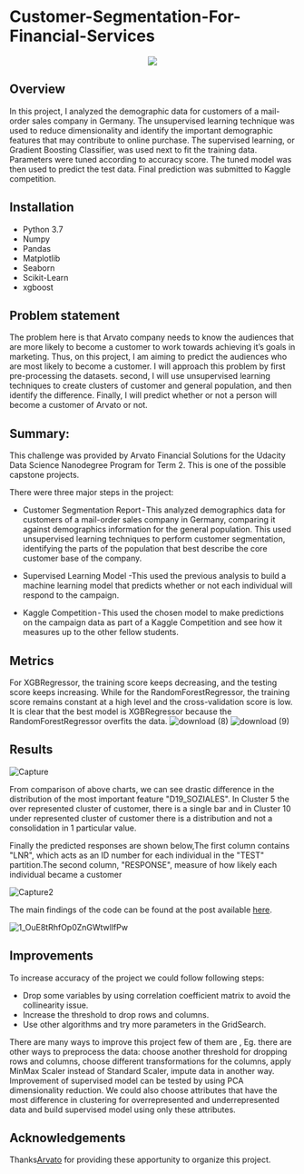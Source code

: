 # Customer-Segmentation-For-Financial-Services
<p align="center">
  <img  src="https://user-images.githubusercontent.com/39211262/81551006-b93b2b80-939e-11ea-882d-8ef875117210.png">
</p>

## Overview 
In this project, I analyzed the demographic data for customers of a mail-order sales company in Germany. The unsupervised learning technique was used to reduce dimensionality and identify the important demographic features that may contribute to online purchase. The supervised learning, or Gradient Boosting Classifier, was used next to fit the training data. Parameters were tuned according to accuracy score. The tuned model was then used to predict the test data. Final prediction was submitted to Kaggle competition.

## Installation 
   - Python 3.7
   - Numpy
   - Pandas
   - Matplotlib
   - Seaborn
   - Scikit-Learn
   - xgboost
## Problem statement
The problem here is that Arvato company needs to know the audiences that are more likely to become a customer to work towards achieving it’s goals in marketing. Thus, on this project, I am aiming to predict the audiences who are most likely to become a customer. I will approach this problem by first pre-processing the datasets. second, I will use unsupervised learning techniques to create clusters of customer and general population, and then identify the difference. Finally, I will predict whether or not a person will become a customer of Arvato or not.

## Summary:
This challenge was provided by Arvato Financial Solutions for the Udacity Data Science Nanodegree Program for Term 2. This is one of the possible capstone projects.

There were three major steps in the project:

- Customer Segmentation Report - This analyzed demographics data for customers of a mail-order sales company in Germany, comparing it against demographics information for the general population. This used unsupervised learning techniques to perform customer segmentation, identifying the parts of the population that best describe the core customer base of the company. 

- Supervised Learning Model -This used the previous analysis to build a machine learning model that predicts whether or not each individual will respond to the campaign.

- Kaggle Competition - This used the chosen model to make predictions on the campaign data as part of a Kaggle Competition and see how it measures up to the other fellow students.

## Metrics
For XGBRegressor, the training score keeps decreasing, and the testing score keeps increasing. While for the RandomForestRegressor, the training score remains constant at a high level and the cross-validation score is low. It is clear that the best model is XGBRegressor because the RandomForestRegressor overfits the data.
![download (8)](https://user-images.githubusercontent.com/39211262/81636042-690ca980-9430-11ea-8e54-d76c3921a2aa.png)
![download (9)](https://user-images.githubusercontent.com/39211262/81636045-6ad66d00-9430-11ea-9cbf-dacd3d0d6927.png)
## Results
![Capture](https://user-images.githubusercontent.com/39211262/81639877-cad21100-943a-11ea-8853-6cd954712092.PNG)

From comparison of above charts, we can see drastic difference in the distribution of the most important feature "D19_SOZIALES". In Cluster 5 the over represented cluster of customer, there is a single bar and in Cluster 10 under represented cluster of customer there is a distribution and not a consolidation in 1 particular value.

Finally the predicted responses are shown below,The first column contains "LNR", which acts as an ID number for each individual in the "TEST" partition.The second column, "RESPONSE", measure of how likely each individual became a customer 

![Capture2](https://user-images.githubusercontent.com/39211262/81639884-ce659800-943a-11ea-97a5-8bc404253739.PNG)

The main findings of the code can be found at the post available [here](https://medium.com/@dastoulik12/customer-segmentation-report-for-arvato-financial-services-1f8777f8cb45).

![1_OuE8tRhfOp0ZnGWtwllfPw](https://user-images.githubusercontent.com/39211262/81965243-64651280-9635-11ea-8219-0bcdc66a7b65.png)

## Improvements
To increase accuracy of the project we could follow following steps:
- Drop some variables by using correlation coefficient matrix to avoid the collinearity issue.
- Increase the threshold to drop rows and columns.
- Use other algorithms and try more parameters in the GridSearch.

There are many ways to improve this project few of them are , Eg. there are other ways to preprocess the data: choose another threshold for dropping rows and columns, choose different transformations for the columns, apply MinMax Scaler instead of Standard Scaler, impute data in another way.
Improvement of supervised model can be tested by using PCA dimensionality reduction. We could also choose attributes that have the most difference in clustering for overrepresented and underrepresented data and build supervised model using only these attributes.

## Acknowledgements
Thanks[Arvato](https://www.bertelsmann.com/divisions/arvato/#st-1) for providing these apportunity to organize this project.
